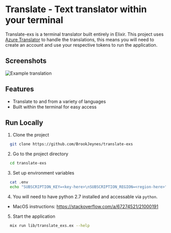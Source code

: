# Translate - Text translator within your terminal

Translate-exs is a terminal translator built entirely in Elixir. This project uses [Azure Translator](https://azure.microsoft.com/en-us/products/cognitive-services/translator) to handle the translations, this means you will need to create an account and use your respective tokens to run the application. 


## Screenshots

![Example translation](https://github.com/BrookJeynes/translation-exs/blob/main/assets/example.png)


## Features

- Translate to and from a variety of languages
- Built within the terminal for easy access


## Run Locally

1. Clone the project

```bash
  git clone https://github.com/BrookJeynes/translate-exs
```

2. Go to the project directory

```bash
  cd translate-exs
```

3. Set up environment variables
```bash
  cat .env
  echo "SUBSCRIPTION_KEY=<key-here>\nSUBSCRIPTION_REGION=<region-here>" > .env
```

4. You will need to have python 2.7 installed and accessable via `python`.
  - MacOS instructions: https://stackoverflow.com/a/67274521/21000191

5. Start the application

```bash
  mix run lib/translate_exs.ex --help 
```
